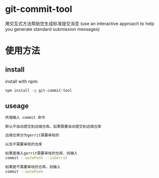 # git-commit-tool

用交互式方法帮助您生成标准提交消息 (use an interactive approach to help you generate standard submission messages)

# 使用方法

## install

install with npm:

```bash
npm install -g git-commit-tool
```

## useage

```bash
终端输入 commit 命令

默认不自动提交到远端仓库。如果需要自动提交到远端仓库

远端仓库分为gerrit需要审核的

以及不需要审核的仓库

如果是推入gerrit需要审核的仓库，则输入
commit --autoPush --isGerrit

如果是不需要审核的仓库，则输入
commit --autoPush
```
